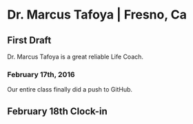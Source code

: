 # Dr. Marcus Tafoya | Fresno, Ca
## First Draft
<p>Dr. Marcus Tafoya is a great reliable Life Coach.</p>

### February 17th, 2016
<p>Our entire class finally did a push to GitHub.</p>

## February 18th Clock-in